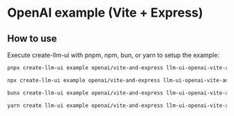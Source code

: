 # OpenAI example (Vite + Express)

## How to use

Execute create-llm-ui with pnpm, npm, bun, or yarn to setup the example:

```bash
pnpx create-llm-ui example openai/vite-and-express llm-ui-openai-vite-and-express-example
```

```bash
npx create-llm-ui example openai/vite-and-express llm-ui-openai-vite-and-express-example
```

```bash
bunx create-llm-ui example openai/vite-and-express llm-ui-openai-vite-and-express-example
```

```bash
yarn create llm-ui example openai/vite-and-express llm-ui-openai-vite-and-express-example
```
